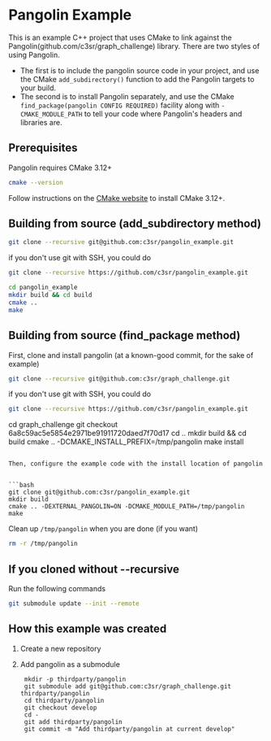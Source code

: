 # Pangolin Example

This is an example C++ project that uses CMake to link against the Pangolin(github.com/c3sr/graph_challenge) library.
There are two styles of using Pangolin.

* The first is to include the pangolin source code in your project, and use the CMake `add_subdirectory()` function to add the Pangolin targets to your build.
* The second is to install Pangolin separately, and use the CMake `find_package(pangolin CONFIG REQUIRED)` facility along with `-CMAKE_MODULE_PATH` to tell your code where Pangolin's headers and libraries are.

## Prerequisites

Pangolin requires CMake 3.12+

```bash
cmake --version
```

Follow instructions on the [CMake website](cmake.org) to install CMake 3.12+.

## Building from source (add_subdirectory method)

```bash
git clone --recursive git@github.com:c3sr/pangolin_example.git
```

if you don't use git with SSH, you could do

```bash
git clone --recursive https://github.com/c3sr/pangolin_example.git
```

```bash
cd pangolin_example
mkdir build && cd build
cmake ..
make
```

## Building from source (find_package method)

First, clone and install pangolin (at a known-good commit, for the sake of example)

```bash
git clone --recursive git@github.com:c3sr/graph_challenge.git
```

if you don't use git with SSH, you could do

```bash
git clone --recursive https://github.com/c3sr/pangolin_example.git
```

cd graph_challenge
git checkout 6a8c59ac5e5854e2971be91911720daed7f70d17
cd ..
mkdir build && cd build
cmake .. -DCMAKE_INSTALL_PREFIX=/tmp/pangolin
make install
```

Then, configure the example code with the install location of pangolin


```bash
git clone git@github.com:c3sr/pangolin_example.git 
mkdir build
cmake .. -DEXTERNAL_PANGOLIN=ON -DCMAKE_MODULE_PATH=/tmp/pangolin
make
```

Clean up `/tmp/pangolin` when you are done (if you want)

```bash
rm -r /tmp/pangolin
```

## If you cloned without --recursive

Run the following commands

```bash
git submodule update --init --remote
```


## How this example was created

1. Create a new repository
2. Add pangolin as a submodule

        mkdir -p thirdparty/pangolin
        git submodule add git@github.com:c3sr/graph_challenge.git thirdparty/pangolin
        cd thirdparty/pangolin
        git checkout develop
        cd -
        git add thirdparty/pangolin
        git commit -m "Add thirdparty/pangolin at current develop"